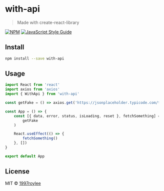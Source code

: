 # with-api

> Made with create-react-library

[![NPM](https://img.shields.io/npm/v/with-api.svg)](https://www.npmjs.com/package/with-api) [![JavaScript Style Guide](https://img.shields.io/badge/code_style-standard-brightgreen.svg)](https://standardjs.com)

## Install

```bash
npm install --save with-api
```

## Usage

```jsx
import React from 'react'
import axios from 'axios'
import { WithApi } from 'with-api'

const getFake = () => axios.get('https://jsonplaceholder.typicode.com/todos/1');

const App = () => {
    const [{ data, error, status, isLoading, reset }, fetchSomething] = WithApi(
        getFake
    )

    React.useEffect(() => {
        fetchSomething()
    }, [])
}

export default App
```

## License

MIT © [1997roylee](https://github.com/1997roylee)
